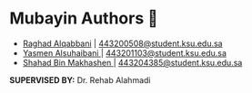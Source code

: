 # Mubayin Authors 📝
- [Raghad Alqabbani](https://github.com/Raghadalqabbani) |  443200508@student.ksu.edu.sa 
- [Yasmen Alsuhaibani ](https://github.com/yasmen24)      |  443201103@student.ksu.edu.sa 
- [Shahad Bin Makhashen ](https://github.com/Shahad-BM)      |  443204385@student.ksu.edu.sa 


**SUPERVISED BY:** Dr. Rehab Alahmadi
